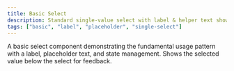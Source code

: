 ```yaml
---
title: Basic Select
description: Standard single-value select with label & helper text showing current selection.
tags: ["basic", "label", "placeholder", "single-select"]
---
```


A basic select component demonstrating the fundamental usage pattern with a label, placeholder text, and state management. Shows the selected value below the select for feedback.
